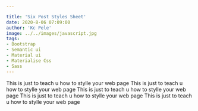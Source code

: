 ```yaml
---

title: 'Six Post Styles Sheet'
date: 2020-8-06 07:09:00
author: 'Kc Pele'
image: ../../images/javascript.jpg
tags: 
- Bootstrap
- Semantic ui
- Material ui
- Materialise Css
- Sass
---
```

This is just to teach u how to stylle your web page
This is just to teach u how to stylle your web page
This is just to teach u how to stylle your web page
This is just to teach u how to stylle your web page
This is just to teach u how to stylle your web page

